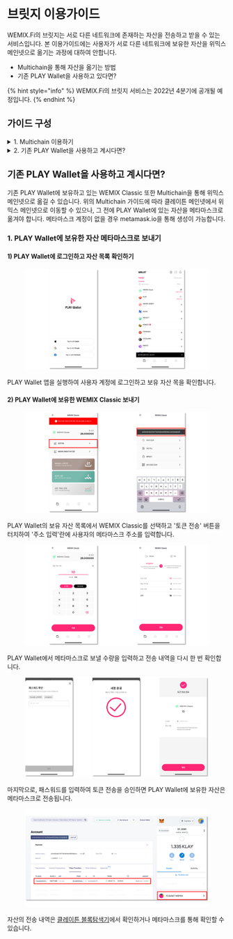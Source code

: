 # 브릿지 이용가이드

WEMIX.Fi의 브릿지는 서로 다른 네트워크에 존재하는 자산을 전송하고 받을 수 있는 서비스입니다. 본 이용가이드에는 사용자가 서로 다른 네트워크에 보유한 자산을 위믹스 메인넷으로 옮기는 과정에 대하여 안합니다.

* Multichain을 통해 자산을 옮기는 방법
* 기존 PLAY Wallet을 사용하고 있다면?

{% hint style="info" %}
WEMIX.Fi의 브릿지 서비스는 2022년 4분기에 공개될 예정입니다.
{% endhint %}

## 가이드 구성 <a href="#undefined" id="undefined"></a>

<details>

<summary>1. Multichain 이용하기</summary>

* Multichain 연결하기
* 메타마스크 연결하기
* 자산을 보내는 네트워크와 보내는 자산 선택하기
* 자산을 받을 네트워크와 수량 선택하기
* 트랜잭션 승인 및 내역 확인

</details>

<details>

<summary>2. 기존 PLAY Wallet을 사용하고 계시다면?</summary>

* PLAY Wallet에 로그인하고 자산 목록 확인하기
* PLAY Wallet에 보유한 WEMIX Classic 메타마스크로 보내기
* 전송내역 확인하기

</details>

## 기존 PLAY Wallet을 사용하고 계시다면?

기존 PLAY Wallet에 보유하고 있는 WEMIX Classic 또한 Multichain을 통해 위믹스 메인넷으로 옮길 수 있습니다. 위의 Multichain 가이드에 따라 클레이튼 메인넷에서 위믹스 메인넷으로 이동할 수 있으나, 그 전에 PLAY Wallet에 있는 자산을 메타마스크로 옮겨야 합니다. 메타마스크 계정이 없을 경우 metamask.io을 통해 생성이 가능합니다.

### 1. PLAY Wallet에 보유한 자산 메타마스크로 보내기

#### 1) PLAY Wallet에 로그인하고 자산 목록 확인하기

<figure><img src="../../.gitbook/assets/bridge_guide_23.png" alt=""><figcaption></figcaption></figure>

PLAY Wallet 앱을 실행하여 사용자 계정에 로그인하고 보유 자산 목을 확인합니다.

#### 2) PLAY Wallet에 보유한 WEMIX Classic 보내기

<figure><img src="../../.gitbook/assets/bridge_guide_24.png" alt=""><figcaption></figcaption></figure>

PLAY Wallet의 보유 자산 목록에서 WEMIX Classic를 선택하고 '토큰 전송' 버튼을 터치하여 '주소 입력'란에 사용자의 메타마스크 주소를 입력합니다.

<figure><img src="../../.gitbook/assets/bridge_guide_25.png" alt=""><figcaption></figcaption></figure>

PLAY Wallet에서 메타마스크로 보낼 수량을 입력하고 전송 내역을 다시 한 번 확인합니다.

<figure><img src="../../.gitbook/assets/bridge_guide_26.png" alt=""><figcaption></figcaption></figure>

마지막으로, 패스워드를 입력하여 토큰 전송을 승인하면 PLAY Wallet에 보유한 자산은 메타마스크로 전송됩니다.

<figure><img src="../../.gitbook/assets/bridge_guide_27.png" alt=""><figcaption></figcaption></figure>

자산의 전송 내역은 [클레이튼 블록탐색기](https://scope.klaytn.com/)에서 확인하거나 메타마스크를 통해 확인할 수 있습니다.
